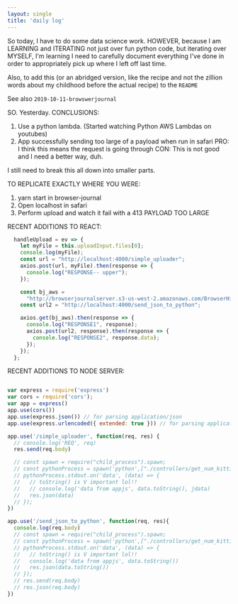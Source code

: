 ```yaml
---
layout: single
title: 'daily log'
---
```


So today, I have to do some data science work. 
HOWEVER, because I am LEARNING and ITERATING not just over fun python code, but iterating over MYSELF, I'm learning I need to carefully document everything I've done in order to appropriately pick up where I left off last time. 

Also, to add this (or an abridged version, like the recipe and not the zillion words about my childhood before the actual recipe) to the `README`

See also `2019-10-11-browswerjournal`

SO. Yesterday.
CONCLUSIONS:
1. Use a python lambda. (Started watching Python AWS Lambdas on youtubes)
2. App successfully sending too large of a payload when run in safari 
PRO: I think this means the request is going through
CON: This is not good and I need a better way, duh.

I still need to break this all down into smaller parts.

TO REPLICATE EXACTLY WHERE YOU WERE:
1. yarn start in browser-journal
2. Open localhost in safari
3. Perform upload and watch it fail with a 413 PAYLOAD TOO LARGE

RECENT ADDITIONS TO REACT:

```javascript
  handleUpload = ev => {
    let myFile = this.uploadInput.files[0];
    console.log(myFile);
    const url = "http://localhost:4000/simple_uploader";
    axios.post(url, myFile).then(response => {
      console.log("RESPONSE-- upper");
    });

    const bj_aws =
      "http://browserjournalserver.s3-us-west-2.amazonaws.com/BrowserHistory_20191010";
    const url2 = "http://localhost:4000/send_json_to_python";

    axios.get(bj_aws).then(response => {
      console.log("RESPONSE1", response);
      axios.post(url2, response).then(response => {
        console.log("RESPONSE2", response.data);
      });
    });
  };
```
RECENT ADDITIONS TO NODE SERVER:
```javascript

var express = require('express')
var cors = require('cors');
var app = express()
app.use(cors())
app.use(express.json()) // for parsing application/json
app.use(express.urlencoded({ extended: true })) // for parsing application/x-www-form-urlencoded

app.use('/simple_uploader', function(req, res) {
  // console.log('REQ', req)
  res.send(req.body)

  // const spawn = require("child_process").spawn;
  // const pythonProcess = spawn('python',["./controllers/get_num_kitties.py", req.body, "cheese"]);
  // pythonProcess.stdout.on('data', (data) => {
  //   // toString() is V important lol!!
  //   // console.log('data from appjs', data.toString(), jdata)
  //   res.json(data)
  // });
})

app.use('/send_json_to_python', function(req, res){
  console.log(req.body)
  // const spawn = require("child_process").spawn;
  // const pythonProcess = spawn('python',["./controllers/get_num_kitties.py", req.body, "cheese"]);
  // pythonProcess.stdout.on('data', (data) => {
  //   // toString() is V important lol!!
  //   console.log('data from appjs', data.toString())
  //   res.json(data.toString())
  // });
  // res.send(req.body)
  // res.json(req.body)
})
```